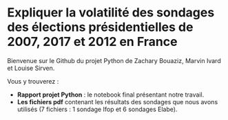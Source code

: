 # Expliquer la volatilité des sondages des élections présidentielles de 2007, 2017 et 2012 en France

Bienvenue sur le Github du projet Python de Zachary Bouaziz, Marvin Ivard et Louise Sirven.

Vous y trouverez :
- **Rapport projet Python** : le notebook final présentant notre travail.
- **Les fichiers pdf** contenant les résultats des sondages que nous avons utilisés (7 fichiers : 1 sondage Ifop et 6 sondages Elabe).
 
